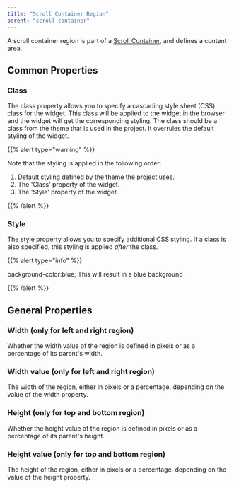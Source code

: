 ```yaml
---
title: "Scroll Container Region"
parent: "scroll-container"
---
```



A scroll container region is part of a [Scroll Container](scroll-container), and defines a content area.

## Common Properties

### Class

The class property allows you to specify a cascading style sheet (CSS) class for the widget. This class will be applied to the widget in the browser and the widget will get the corresponding styling. The class should be a class from the theme that is used in the project. It overrules the default styling of the widget.

{{% alert type="warning" %}}

Note that the styling is applied in the following order:

1.  Default styling defined by the theme the project uses.
2.  The 'Class' property of the widget.
3.  The 'Style' property of the widget.

{{% /alert %}}

### Style

The style property allows you to specify additional CSS styling. If a class is also specified, this styling is applied _after_ the class.

{{% alert type="info" %}}

background-color:blue;
This will result in a blue background

{{% /alert %}}

## General Properties

### Width (only for left and right region)

Whether the width value of the region is defined in pixels or as a percentage of its parent's width.

### Width value (only for left and right region)

The width of the region, either in pixels or a percentage, depending on the value of the width property.

### Height (only for top and bottom region)

Whether the height value of the region is defined in pixels or as a percentage of its parent's height.

### Height value (only for top and bottom region)

The height of the region, either in pixels or a percentage, depending on the value of the height property.
